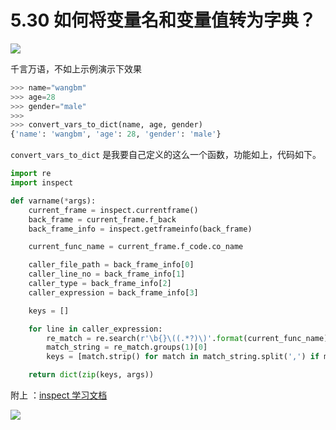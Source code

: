 # 5.30 如何将变量名和变量值转为字典？

![](http://image.iswbm.com/20200804124133.png)

千言万语，不如上示例演示下效果

```python
>>> name="wangbm"
>>> age=28
>>> gender="male"
>>> 
>>> convert_vars_to_dict(name, age, gender)
{'name': 'wangbm', 'age': 28, 'gender': 'male'}
```

`convert_vars_to_dict` 是我要自己定义的这么一个函数，功能如上，代码如下。

```python
import re
import inspect

def varname(*args):
    current_frame = inspect.currentframe()
    back_frame = current_frame.f_back
    back_frame_info = inspect.getframeinfo(back_frame)

    current_func_name = current_frame.f_code.co_name

    caller_file_path = back_frame_info[0]
    caller_line_no = back_frame_info[1]
    caller_type = back_frame_info[2]
    caller_expression = back_frame_info[3]

    keys = []

    for line in caller_expression:
        re_match = re.search(r'\b{}\((.*?)\)'.format(current_func_name), line)
        match_string = re_match.groups(1)[0]
        keys = [match.strip() for match in match_string.split(',') if match]

    return dict(zip(keys, args))
```

附上 ：[inspect 学习文档](https://docs.python.org/zh-cn/3.7/library/inspect.html)

![](http://image.iswbm.com/20200607174235.png)